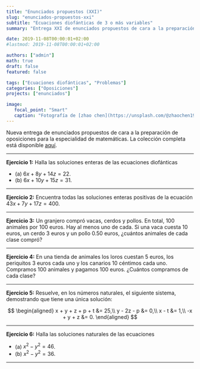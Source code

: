```yaml
---
title: "Enunciados propuestos (XXI)"
slug: "enunciados-propuestos-xxi"
subtitle: "Ecuaciones diofánticas de 3 o más variables"
summary: "Entrega XXI de enunciados propuestos de cara a la preparación de oposiciones en la especialidad de matemáticas."

date: 2019-11-08T00:00:01+02:00
#lastmod: 2019-11-08T00:00:01+02:00

authors: ["admin"]
math: true
draft: false
featured: false

tags: ["Ecuaciones diofánticas", "Problemas"]
categories: ["Oposiciones"]
projects: ["enunciados"]

image:
   focal_point: "Smart"
   caption: "Fotografía de [zhao chen](https://unsplash.com/@zhaochen1975), disponible en [Unsplash](https://unsplash.com/photos/nLH-8Cpmzaw)."
---
```


Nueva entrega de enunciados propuestos de cara a la preparación de oposiciones para la especialidad de matemáticas. La colección completa está disponible [aquí](/courses/enunciados/).

---

**Ejercicio 1:** Halla las soluciones enteras de las ecuaciones diofánticas

- (a) $6x + 8y + 14z = 22$.
- (b) $6x + 10y + 15z = 31$.

---

**Ejercicio 2:** Encuentra todas las soluciones enteras positivas de la ecuación $43x + 7y + 17z = 400$.

---

**Ejercicio 3:** Un granjero compró vacas, cerdos y pollos. En total, $100$ animales por $100$ euros. Hay al menos uno de cada. Si una vaca cuesta $10$ euros, un cerdo $3$ euros y un pollo $0.50$ euros, ¿cuántos animales de cada clase compró?

---

**Ejercicio 4:** En una tienda de animales los loros cuestan $5$ euros, los periquitos $3$ euros cada uno y los canarios $10$ céntimos cada uno. Compramos $100$ animales y pagamos $100$ euros. ¿Cuántos compramos de cada clase?

---

**Ejercicio 5:** Resuelve, en los números naturales, el siguiente sistema, demostrando que tiene una única solución:

$$
\begin{aligned}
x + y + z + p + t &= 25,\\
y - 2z - p &= 0,\\
x - t &= 1,\\
-x + y + z &= 0.
\end{aligned}
$$

---

**Ejercicio 6:** Halla las soluciones naturales de las ecuaciones

- (a) $x^2 - y^2 = 46$.
- (b) $x^2 - y^2 = 36$.

---
